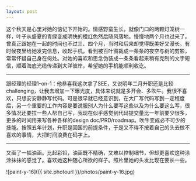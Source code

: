 ```yaml
---
layout: post
---
```


这个秋天是心里对她的惦记下开始的。情感野蛮生长，就像门口的两颗灯笼树一样，叶子从盛夏的青绿变成明快的橙红色然后随风落地。慢慢地两个月也过来了。曾真正跟她在一起的时间也不过三、四个月，当时和后来却觉得既美好又漫长。有时候夜里给她发完信息，收起手机，看到被百叶窗裁成一条条的夜空与树的剪影，常常怀疑自己身在何处。对她的喜欢和思念伪装成一条条看起来稍有克制的文字短信，顺着海底光缆传递到大洋彼岸，希望她的手机能顺利收讫。

---

跟经理的经理1-on-1：他恭喜我这次拿了SEE，又说明年二月升职还是比较challenging，让我去增加一下曝光度，具体来说就是多开会、多吹牛。我很不喜欢，只想安安静静写代码。可是很早就已经意识到，在大厂写代码写到一定程度后，另一个重要的工作内容是要说服别人为什么要写这些以及为什么要这么写，很多情况还要拉一些人帮自己写，我现在似乎感觉到代码提交量比一年前要少很多，更多的时间用来写各种各样的design doc/PRD/roadmap。吹牛变成必不可少的技能。按照五年计划，升职是回国的前提条件，于是又不得不按着自己的头去做不喜欢的事情，大把时间浪费在码字上。

---

又画了一幅油画。比起彩铅，油画既不精确，又难以控制细节，但却更喜欢这种涂涂抹抹的感觉了。喜欢她这种随心所欲的样子。照片里她的头发比现在要长一些。

![paint-y-16]({{ site.photourl }}/photos/paint-y-16.jpg)